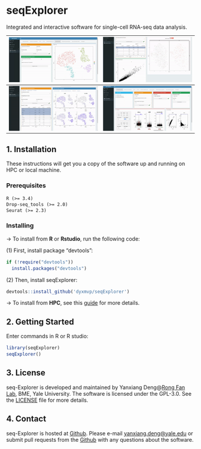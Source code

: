 # seqExplorer
Integrated and interactive software for single-cell RNA-seq data analysis.

![](https://github.com/dyxmvp/Demos/blob/master/seq-Explorer/demo1.gif)   |![](https://github.com/dyxmvp/Demos/blob/master/seq-Explorer/demo2.gif)
:-------------------------:|:-------------------------:
![](https://github.com/dyxmvp/Demos/blob/master/seq-Explorer/demo3.gif)   |![](https://github.com/dyxmvp/Demos/blob/master/seq-Explorer/demo4.gif)


## 1. Installation

These instructions will get you a copy of the software up and running on HPC or local machine.

### Prerequisites

```
R (>= 3.4)
Drop-seq_tools (>= 2.0)
Seurat (>= 2.3)
```

### Installing

-> To install from **R** or **Rstudio**, run the following code:

(1) First, install package “devtools”:
```R
if (!require("devtools"))
  install.packages("devtools")
```
(2) Then, install seqExplorer:
```R
devtools::install_github('dyxmvp/seqExplorer')
```
-> To install from **HPC**, see this [guide](HPC_installation_guide.md) for more details.

## 2. Getting Started

Enter commands in R or R studio:

```R
library(seqExplorer)
seqExplorer()
```

## 3. License

seq-Explorer is developed and maintained by Yanxiang Deng@[Rong Fan Lab](https://www.eng.yale.edu/fanlab/Rong_Fan_Group/Welcome.html), BME, Yale University. The software is licensed under the GPL-3.0. See the [LICENSE](LICENSE) file for more details.

## 4. Contact

seq-Explorer is hosted at [Github](https://github.com/dyxmvp/seqExplorer). Please e-mail [yanxiang.deng@yale.edu](mailto:yanxiang.deng@yale.edu) or submit pull requests from the [Github](https://github.com/dyxmvp/seqExplorer) with any questions about the software.

